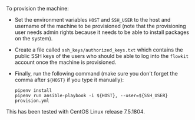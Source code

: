 To provision the machine:

- Set the environment variables `HOST` and `SSH_USER` to the host and username
  of the machine to be provisioned (note that the provisioning user needs admin
  rights because it needs to be able to install packages on the system).

- Create a file called `ssh_keys/authorized_keys.txt` which contains the public
  SSH keys of the users who should be able to log into the `flowkit` account
  once the machine is provisioned.

- Finally, run the following command (make sure you don't forget the comma
  after `${HOST}` if you type it manually):
  ```
  pipenv install
  pipenv run ansible-playbook -i ${HOST}, --user=${SSH_USER} provision.yml
  ```

This has been tested with CentOS Linux release 7.5.1804.
